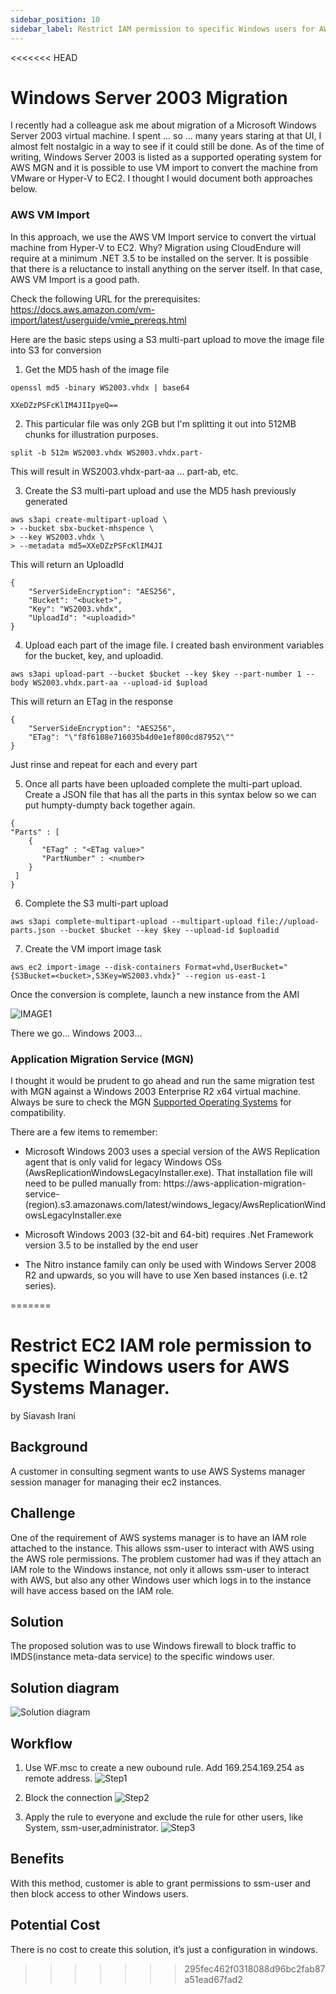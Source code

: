 ```yaml
---
sidebar_position: 10
sidebar_label: Restrict IAM permission to specific Windows users for AWS Systems Manager
---
```


<<<<<<< HEAD
# Windows Server 2003 Migration

I recently had a colleague ask me about migration of a Microsoft Windows Server 2003 virtual machine.  I spent ... so ... many years staring at that UI, I almost felt nostalgic in a way to see if it could still be done. As of the time of writing, Windows Server 2003 is listed as a supported operating system for AWS MGN and it is possible to use VM import to convert the machine from VMware or Hyper-V to EC2.  I thought I would document both approaches below.

### AWS VM Import
In this approach, we use the AWS VM Import service to convert the virtual machine from Hyper-V to EC2.  Why?   Migration using CloudEndure will require at a minimum .NET 3.5 to be installed on the server.  It is possible that there is a reluctance to install anything on the server itself.  In that case, AWS VM Import is a good path.

Check the following URL for the prerequisites:  https://docs.aws.amazon.com/vm-import/latest/userguide/vmie_prereqs.html

Here are the basic steps using a S3 multi-part upload to move the image file into S3 for conversion

1. Get the MD5 hash of the image file
```
openssl md5 -binary WS2003.vhdx | base64

XXeDZzPSFcKlIM4JIIpyeQ==
```

2. This particular file was only 2GB but I'm splitting it out into 512MB chunks for illustration purposes.

```
split -b 512m WS2003.vhdx WS2003.vhdx.part-
```
This will result in WS2003.vhdx-part-aa ... part-ab, etc.

3. Create the S3 multi-part upload and use the MD5 hash previously generated

```
aws s3api create-multipart-upload \
> --bucket sbx-bucket-mhspence \
> --key WS2003.vhdx \
> --metadata md5=XXeDZzPSFcKlIM4JI
```
This will return an UploadId

```
{
    "ServerSideEncryption": "AES256",
    "Bucket": "<bucket>",
    "Key": "WS2003.vhdx",
    "UploadId": "<uploadid>"
}
```

4. Upload each part of the image file.   I created bash environment variables for the bucket, key, and uploadid.

```
aws s3api upload-part --bucket $bucket --key $key --part-number 1 --body WS2003.vhdx.part-aa --upload-id $upload
```

This will return an ETag in the response

```
{
    "ServerSideEncryption": "AES256",
    "ETag": "\"f8f6108e716035b4d0e1ef800cd87952\""
}
```

Just rinse and repeat for each and every part

5. Once all parts have been uploaded complete the multi-part upload.   Create a JSON file that has all the parts in this syntax below so we can put humpty-dumpty back together again.

```
{
"Parts" : [
    {
       "ETag" : "<ETag value>"
       "PartNumber" : <number>
    }
 ]
}
```

6. Complete the S3 multi-part upload
```
aws s3api complete-multipart-upload --multipart-upload file://upload-parts.json --bucket $bucket --key $key --upload-id $uploadid
```

7. Create the VM import image task
```
aws ec2 import-image --disk-containers Format=vhd,UserBucket="{S3Bucket=<bucket>,S3Key=WS2003.vhdx}" --region us-east-1
```
Once the conversion is complete, launch a new instance from the AMI

![IMAGE1](IMG/IMAGE01.png)

There we go... Windows 2003...


### Application Migration Service (MGN)

I thought it would be prudent to go ahead and run the same migration test with MGN against a Windows 2003 Enterprise R2 x64 virtual machine. Always be sure to check the MGN [Supported Operating Systems](https://docs.aws.amazon.com/mgn/latest/ug/Supported-Operating-Systems.html) for compatibility.

There are a few items to remember:

- Microsoft Windows 2003 uses a special version of the AWS Replication agent that is only valid for legacy Windows OSs (AwsReplicationWindowsLegacyInstaller.exe).  That installation file will need to be pulled manually from: https://aws-application-migration-service-(region).s3.amazonaws.com/latest/windows_legacy/AwsReplicationWindowsLegacyInstaller.exe
     
- Microsoft Windows 2003 (32-bit and 64-bit) requires .Net Framework version 3.5 to be installed by the end user
     
- The Nitro instance family can only be used with Windows Server 2008 R2 and upwards, so you will have to use Xen based instances (i.e. t2 series).

=======
# Restrict EC2 IAM role permission to specific Windows users for AWS Systems Manager. 
by Siavash Irani

## Background
A customer in consulting segment wants to use AWS Systems manager session manager for managing their ec2 instances.

## Challenge
One of the requirement of AWS systems manager is to have an IAM role attached to the instance. This allows ssm-user to interact with AWS using the AWS role permissions. The problem customer had was if they attach an IAM role to the Windows instance, not only it allows ssm-user to interact with AWS, but also any other Windows user which logs in to the instance will have access based on the IAM role. 

## Solution
The proposed solution was to use Windows firewall to block traffic to IMDS(instance meta-data service) to the specific windows user. 

## Solution diagram
![Solution diagram](img/Picture3.png)

## Workflow
1. Use WF.msc to create a new oubound rule. Add 169.254.169.254 as remote address. 
![Step1](img/Picture1.png)

2. Block the connection
![Step2](img/Picture4.png)

3. Apply the rule to everyone and exclude the rule for other users, like System, ssm-user,administrator. 
![Step3](img/Picture2.png)

## Benefits
With this method, customer is able to grant permissions to ssm-user and then block access to other Windows users.

## Potential Cost
There is no cost to create this solution, it’s just a configuration in windows. 
>>>>>>> 295fec462f0318088d96bc2fab87a51ead67fad2
